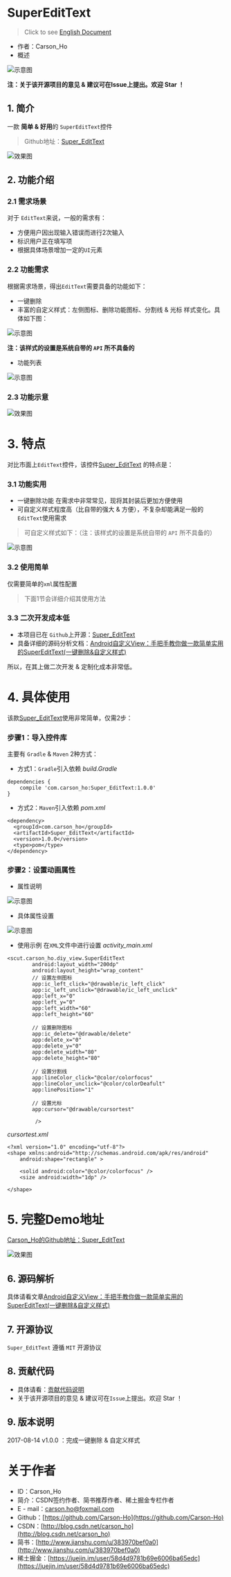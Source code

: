 # SuperEditText
>  Click to see [English Document](https://github.com/Carson-Ho/SuperEditText/blob/master/README-en.md)
- 作者：Carson_Ho
- 概述

![示意图](http://upload-images.jianshu.io/upload_images/944365-ff40bf46370cd596.png?imageMogr2/auto-orient/strip%7CimageView2/2/w/1240)


**注：关于该开源项目的意见 & 建议可在Issue上提出。欢迎 Star ！**

## 1. 简介
一款  **简单 & 好用**的 `SuperEditText`控件
>Github地址：[Super_EditText](https://github.com/Carson-Ho/SuperEditText)

![效果图](http://upload-images.jianshu.io/upload_images/944365-10b970da9048907f.gif?imageMogr2/auto-orient/strip)



## 2. 功能介绍
### 2.1 需求场景
对于 `EditText`来说，一般的需求有：
- 方便用户因出现输入错误而进行2次输入
- 标识用户正在填写项
- 根据具体场景增加一定的`UI`元素

### 2.2 功能需求
根据需求场景，得出`EditText`需要具备的功能如下：
- 一键删除
- 丰富的自定义样式：左侧图标、删除功能图标、分割线 & 光标 样式变化。具体如下图：

![示意图](http://upload-images.jianshu.io/upload_images/944365-153064dd032afe4d.png?imageMogr2/auto-orient/strip%7CimageView2/2/w/1240)

**注：该样式的设置是系统自带的 `API` 所不具备的**

- 功能列表

![示意图](http://upload-images.jianshu.io/upload_images/944365-399c5869b7adb090.png?imageMogr2/auto-orient/strip%7CimageView2/2/w/1240)

### 2.3 功能示意

![效果图](http://upload-images.jianshu.io/upload_images/944365-10b970da9048907f.gif?imageMogr2/auto-orient/strip)


# 3. 特点
对比市面上`EditText`控件，该控件[Super_EditText](https://github.com/Carson-Ho/SuperEditText) 的特点是：

### 3.1 功能实用
- 一键删除功能 在需求中非常常见，现将其封装后更加方便使用
- 可自定义样式程度高（比自带的强大 & 方便），不复杂却能满足一般的`EditText`使用需求
>可自定义样式如下：（注：该样式的设置是系统自带的 `API` 所不具备的）


![示意图](http://upload-images.jianshu.io/upload_images/944365-153064dd032afe4d.png?imageMogr2/auto-orient/strip%7CimageView2/2/w/1240)


### 3.2 使用简单
仅需要简单的`xml`属性配置
>下面1节会详细介绍其使用方法

### 3.3 二次开发成本低
- 本项目已在 `Github`上开源：[Super_EditText](https://github.com/Carson-Ho/SuperEditText)
- 具备详细的源码分析文档：[Android自定义View：手把手教你做一款简单实用的SuperEditText(一键删除&自定义样式)](http://www.jianshu.com/p/99d9dc5bcffc)

所以，在其上做二次开发 & 定制化成本非常低。


# 4. 具体使用
该款[Super_EditText](https://github.com/Carson-Ho/SuperEditText)使用非常简单，仅需2步：

### 步骤1：导入控件库
主要有 `Gradle` & `Maven` 2种方式：

- 方式1：`Gradle`引入依赖
*build.Gradle*

```
dependencies {
    compile 'com.carson_ho:Super_EditText:1.0.0'
}
```

- 方式2：`Maven`引入依赖
*pom.xml*
```
<dependency>
  <groupId>com.carson_ho</groupId>
  <artifactId>Super_EditText</artifactId>
  <version>1.0.0</version>
  <type>pom</type>
</dependency>
```


### 步骤2：设置动画属性
- 属性说明


![示意图](http://upload-images.jianshu.io/upload_images/944365-baa414ba395a85f6.png?imageMogr2/auto-orient/strip%7CimageView2/2/w/1240)


- 具体属性设置


![示意图](http://upload-images.jianshu.io/upload_images/944365-622a93d4c1ffcebd.png?imageMogr2/auto-orient/strip%7CimageView2/2/w/1240)



- 使用示例
在`XML`文件中进行设置
*activity_main.xml*
```
<scut.carson_ho.diy_view.SuperEditText
        android:layout_width="200dp"
        android:layout_height="wrap_content"
        // 设置左侧图标
        app:ic_left_click="@drawable/ic_left_click"
        app:ic_left_unclick="@drawable/ic_left_unclick"
        app:left_x="0"
        app:left_y="0"
        app:left_width="60"
        app:left_height="60"

        // 设置删除图标
        app:ic_delete="@drawable/delete"
        app:delete_x="0"
        app:delete_y="0"
        app:delete_width="80"
        app:delete_height="80"

        // 设置分割线
        app:lineColor_click="@color/colorfocus"
        app:lineColor_unclick="@color/colorDeafult"
        app:linePosition="1"

        // 设置光标
        app:cursor="@drawable/cursortest"

         />
```


*cursortest.xml*
```
<?xml version="1.0" encoding="utf-8"?>
<shape xmlns:android="http://schemas.android.com/apk/res/android"
    android:shape="rectangle" >

    <solid android:color="@color/colorfocus" />
    <size android:width="1dp" />

</shape>
```




# 5. 完整Demo地址
[Carson_Ho的Github地址：Super_EditText](https://github.com/Carson-Ho/SuperEditText)

![效果图](http://upload-images.jianshu.io/upload_images/944365-10b970da9048907f.gif?imageMogr2/auto-orient/strip)



## 6.  源码解析
具体请看文章[Android自定义View：手把手教你做一款简单实用的SuperEditText(一键删除&自定义样式)](http://www.jianshu.com/p/99d9dc5bcffc)



## 7.  开源协议

`Super_EditText` 遵循 `MIT` 开源协议


## 8. 贡献代码
- 具体请看：[贡献代码说明](https://github.com/Carson-Ho/SuperEditText/blob/master/CONTRIBUTING.md)
- 关于该开源项目的意见 & 建议可在`Issue`上提出。欢迎 Star ！



## 9. 版本说明
2017-08-14 v1.0.0 ：完成一键删除 & 自定义样式



# 关于作者
- ID：Carson_Ho
- 简介：CSDN签约作者、简书推荐作者、稀土掘金专栏作者
- E - mail：[carson.ho@foxmail.com](mailto:carson.ho@foxmail.com)
- Github：[https://github.com/Carson-Ho](https://github.com/Carson-Ho)
- CSDN：[http://blog.csdn.net/carson_ho](http://blog.csdn.net/carson_ho)
- 简书：[http://www.jianshu.com/u/383970bef0a0](http://www.jianshu.com/u/383970bef0a0)
- 稀土掘金：[https://juejin.im/user/58d4d9781b69e6006ba65edc](https://juejin.im/user/58d4d9781b69e6006ba65edc)
